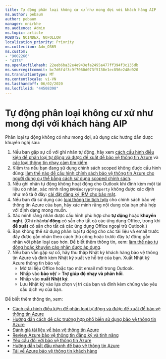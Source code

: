```yaml
---
title: Tự động phân loại không cư xử như mong đợi với khách hàng AIP
ms.author: pebaum
author: pebaum
manager: mnirkhe
ms.audience: Admin
ms.topic: article
ROBOTS: NOINDEX, NOFOLLOW
localization_priority: Priority
ms.collection: Adm_O365
ms.custom:
- "9002266"
- "4373"
ms.openlocfilehash: 22eeb6ba32e4e943efa2495a477ff394f3c135db
ms.sourcegitcommit: bc7d6f4f3c9f7060d073f5130e1ec856e248d020
ms.translationtype: MT
ms.contentlocale: vi-VN
ms.lasthandoff: 06/02/2020
ms.locfileid: "44508398"
---
```

# <a name="automatic-classification-not-behaving-as-expected-with-the-aip-client"></a>Tự động phân loại không cư xử như mong đợi với khách hàng AIP

Phân loại tự động không có như mong đợi, sử dụng các hướng dẫn được khuyến nghị sau:

1. Nếu bạn gặp sự cố với ghi nhãn tự động, hãy xem [cách cấu hình điều kiện để phân loại tự động và được đề xuất để bảo vệ thông tin Azure](https://docs.microsoft.com/azure/information-protection/configure-policy-classification) và [các loại thông tin nhạy cảm tìm kiếm](https://docs.microsoft.com/microsoft-365/compliance/sensitive-information-type-entity-definitions).
2. Kiểm tra nếu bạn đang sử dụng chính sách scoped không được cấu hình đúng: [làm thế nào để cấu hình chính sách bảo vệ thông tin Azure cho người dùng cụ thể bằng cách sử dụng scoped chính sách](https://docs.microsoft.com/azure/information-protection/configure-policy-scope).
3. Nếu ghi nhãn tự động không hoạt động cho Outlook khi đính kèm một tài liệu có nhãn, xác minh rằng `DRMEncryptProperty` không được xác định như mô tả ở đây: [cài đặt đăng ký IRM cho bảo mật](https://docs.microsoft.com/deployoffice/security/protect-sensitive-messages-and-documents-by-using-irm-in-office#office-2016-irm-registry-key-options).
4. Nếu bạn đã sử dụng các [loại thông tin tích hợp](https://support.office.com/article/What-the-sensitive-information-types-look-for-fd505979-76be-4d9f-b459-abef3fc9e86b) cho chính sách bảo vệ thông tin Azure của bạn, hãy xác minh rằng nội dung của bạn phù hợp với định dạng mong muốn.
5. Xác minh rằng nhãn được cấu hình phù hợp cho **tự động** hoặc **khuyến nghị**. (Ghi nhãn**tự động** có sẵn cho tất cả các ứng dụng Office, trong khi **đề xuất** có sẵn cho tất cả các ứng dụng Office ngoại trừ Outlook.)
6. Bạn không thể sử dụng phân loại tự động cho các tài liệu và email trước đây được gắn nhãn theo cách thủ công hoặc trước đây tự động gắn nhãn với phân loại cao hơn.  Để biết thêm thông tin, xem: [làm thế nào tự động hoặc khuyến cáo nhãn được áp dụng](https://docs.microsoft.com/azure/information-protection/configure-policy-classification#how-automatic-or-recommended-labels-are-applied).
7. Nếu bạn vẫn gặp sự cố, hãy thu thập Nhật ký khách hàng bảo vệ thông tin Azure và đính kèm Nhật ký xuất vé hỗ trợ của bạn. Xuất Nhật ký Azure thông tin bảo vệ:
    - Mở tài liệu Office hoặc tạo một email mới trong Outlook.
    - Nhấp vào **bảo vệ/**  >  **Trợ giúp độ nhạy và phản hồi**.
    - Nhấp vào **xuất Nhật ký**.
    - Lưu Nhật ký vào lựa chọn vị trí của bạn và đính kèm chúng vào yêu cầu dịch vụ của bạn.

Để biết thêm thông tin, xem:

- [Cách cấu hình điều kiện để phân loại tự động và được đề xuất để bảo vệ thông tin Azure](https://docs.microsoft.com/azure/information-protection/configure-policy-classification)
- [Hướng dẫn cách để các trường hợp phổ biến sử dụng bảo vệ thông tin Azure](https://docs.microsoft.com/azure/information-protection/how-to-guides)
- [Đánh giá tài liệu về bảo vệ thông tin Azure](https://docs.microsoft.com/azure/information-protection/what-is-information-protection)
- [Review Azure bảo vệ thông tin đăng ký và tính năng](https://azure.microsoft.com/pricing/details/information-protection)
- [Yêu cầu đối với bảo vệ thông tin Azure](https://docs.microsoft.com/azure/information-protection/get-started/requirements)
- [Hướng dẫn bắt đầu nhanh để bảo vệ thông tin Azure](https://docs.microsoft.com/azure/information-protection/get-started/infoprotect-quick-start-tutorial)
- [Tải về Azure bảo vệ thông tin khách hàng](https://www.microsoft.com/download/details.aspx?id=53018)
